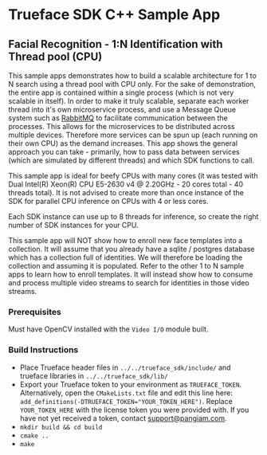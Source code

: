 # Trueface SDK C++ Sample App
## Facial Recognition - 1:N Identification with Thread pool (CPU)
This sample apps demonstrates how to build a scalable architecture for 1 to N search using a thread pool with CPU only.
For the sake of demonstration, the entire app is contained within a single process (which is not very scalable in itself).
In order to make it truly scalable, separate each worker thread into it's own microservice process, and use a Message Queue system
such as [RabbitMQ](https://github.com/CopernicaMarketingSoftware/AMQP-CPP) to facilitate communication between the processes. This allows for the microservices to be distributed across multiple devices.
Therefore more services can be spun up (each running on their own CPU) as the demand increases.
This app shows the general approach you can take - primarily, how to pass data between services (which are simulated by different threads) 
and which SDK functions to call. 

This sample app is ideal for beefy CPUs with many cores (it was tested with Dual Intel(R) Xeon(R) CPU E5-2630 v4 @ 2.20GHz - 20 cores total - 40 threads total).
It is not advised to create more than once instance of the SDK for parallel CPU inference on CPUs with 4 or less cores.

Each SDK instance can use up to 8 threads for inference, so create the right number of SDK instances for your CPU.

This sample app will NOT show how to enroll new face templates into a collection. It will assume that you already have a sqlite / postgres 
database which has a collection full of identities. We will therefore be loading the collection and assuming it is populated.
Refer to the other 1 to N sample apps to learn how to enroll templates.
It will instead show how to consume and process multiple video streams to search for identities in those video streams.

### Prerequisites
Must have OpenCV installed with the `Video I/O` module built. 

### Build Instructions
* Place Trueface header files in `../../trueface_sdk/include/` and trueface libraries in `../../trueface_sdk/lib/`
* Export your Trueface token to your environment as `TRUEFACE_TOKEN`.
  Alternatively, open the `CMakeLists.txt` file and edit this line here: `add_definitions(-DTRUEFACE_TOKEN="YOUR_TOKEN_HERE")`.
  Replace `YOUR_TOKEN_HERE` with the license token you were provided with. If you have not yet received a token, contact support@pangiam.com.
* `mkdir build && cd build`
* `cmake ..`
* `make`


